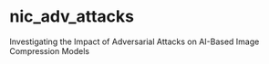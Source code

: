 # nic_adv_attacks
Investigating the Impact of Adversarial Attacks on AI-Based Image Compression Models
